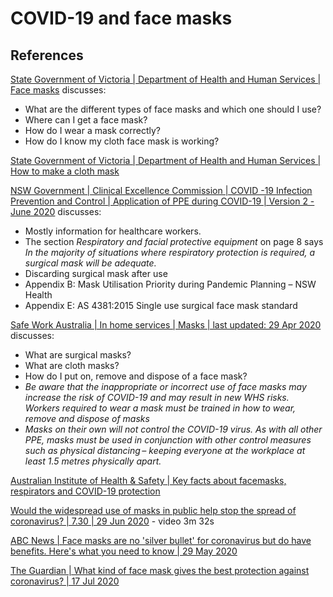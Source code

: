 # COVID-19 and face masks

## References

[State Government of Victoria | Department of Health and Human Services | Face masks](https://www.dhhs.vic.gov.au/face-masks-covid-19) discusses:

- What are the different types of face masks and which one should I use?
- Where can I get a face mask?
- How do I wear a mask correctly?
- How do I know my cloth face mask is working?

[State Government of Victoria | Department of Health and Human Services | How to make a cloth mask](https://www.dhhs.vic.gov.au/sites/default/files/documents/202007/Design%20and%20preparation%20of%20cloth%20mask_0.pdf)

[NSW Government | Clinical Excellence Commission | COVID -19 Infection Prevention and Control | Application of PPE during COVID-19 | Version 2 - June 2020](http://www.cec.health.nsw.gov.au/__data/assets/pdf_file/0006/590307/Application-of-PPE-in-COVID-19.pdf) discusses:

- Mostly information for healthcare workers.
- The section *Respiratory and facial protective equipment* on page 8 says *In the majority of situations where respiratory protection is required, a surgical mask will be adequate.*
- Discarding surgical mask after use
- Appendix B: Mask Utilisation Priority during Pandemic Planning – NSW Health
- Appendix E: AS 4381:2015 Single use surgical face mask standard

[Safe Work Australia | In home services | Masks | last updated: 29 Apr 2020](https://www.safeworkaustralia.gov.au/covid-19-information-workplaces/industry-information/home-services/masks) discusses:

- What are surgical masks?
- What are cloth masks?
- How do I put on, remove and dispose of a face mask?
- *Be aware that the inappropriate or incorrect use of face masks may increase the risk of COVID-19 and may result in new WHS risks. Workers required to wear a mask must be trained in how to wear, remove and dispose of masks*
- *Masks on their own will not control the COVID-19 virus. As with all other PPE, masks must be used in conjunction with other control measures such as physical distancing – keeping everyone at the workplace at least 1.5 metres physically apart.*

[Australian Institute of Health & Safety | Key facts about facemasks, respirators and COVID-19 protection](https://www.aihs.org.au/news-and-publications/news/key-facts-about-facemasks-respirators-and-covid-19-protection)

[Would the widespread use of masks in public help stop the spread of coronavirus? | 7.30 | 29 Jun 2020](https://www.youtube.com/watch?v=65eMHYiu_TA) - video 3m 32s

[ABC News | Face masks are no 'silver bullet' for coronavirus but do have benefits. Here's what you need to know | 29 May 2020](https://www.abc.net.au/news/health/2020-05-29/coronavirus-faces-masks-explainer/12296094)

[The Guardian | What kind of face mask gives the best protection against coronavirus? | 17 Jul 2020](https://www.theguardian.com/world/2020/jul/17/what-kind-of-face-mask-gives-the-best-protection-against-coronavirus)

